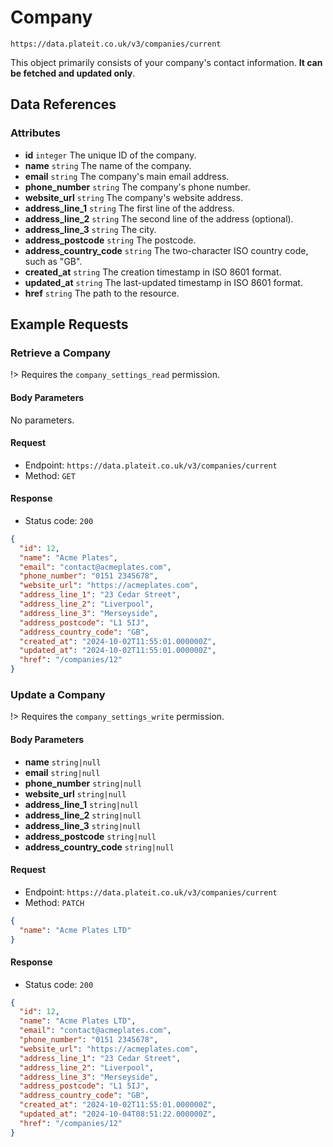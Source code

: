 # Company

`https://data.plateit.co.uk/v3/companies/current`

This object primarily consists of your company's contact information. **It can be fetched and updated only**.

## Data References

### Attributes

* **id** `integer` The unique ID of the company.
* **name** `string` The name of the company.
* **email** `string` The company's main email address.
* **phone_number** `string` The company's phone number.
* **website_url** `string` The company's website address.
* **address_line_1** `string` The first line of the address.
* **address_line_2** `string` The second line of the address (optional).
* **address_line_3** `string` The city.
* **address_postcode** `string` The postcode.
* **address_country_code** `string` The two-character ISO country code, such as "GB".
* **created_at** `string` The creation timestamp in ISO 8601 format.
* **updated_at** `string` The last-updated timestamp in ISO 8601 format.
* **href** `string` The path to the resource.

## Example Requests

### Retrieve a Company

!> Requires the `company_settings_read` permission.

<!-- tabs:start -->

#### **Body Parameters**

No parameters.

#### **Request**

* Endpoint: `https://data.plateit.co.uk/v3/companies/current`
* Method: `GET`

#### **Response**

* Status code: `200`

```json
{
  "id": 12,
  "name": "Acme Plates",
  "email": "contact@acmeplates.com",
  "phone_number": "0151 2345678",
  "website_url": "https://acmeplates.com",
  "address_line_1": "23 Cedar Street",
  "address_line_2": "Liverpool",
  "address_line_3": "Merseyside",
  "address_postcode": "L1 5IJ",
  "address_country_code": "GB",
  "created_at": "2024-10-02T11:55:01.000000Z",
  "updated_at": "2024-10-02T11:55:01.000000Z",
  "href": "/companies/12"
}
```

<!-- tabs:end -->


### Update a Company

!> Requires the `company_settings_write` permission.

<!-- tabs:start -->

#### **Body Parameters**

* **name** `string|null`
* **email** `string|null`
* **phone_number** `string|null`
* **website_url** `string|null`
* **address_line_1** `string|null`
* **address_line_2** `string|null`
* **address_line_3** `string|null`
* **address_postcode** `string|null`
* **address_country_code** `string|null`

#### **Request**

* Endpoint: `https://data.plateit.co.uk/v3/companies/current`
* Method: `PATCH`

```json
{
  "name": "Acme Plates LTD"
}
```

#### **Response**

* Status code: `200`

```json
{
  "id": 12,
  "name": "Acme Plates LTD",
  "email": "contact@acmeplates.com",
  "phone_number": "0151 2345678",
  "website_url": "https://acmeplates.com",
  "address_line_1": "23 Cedar Street",
  "address_line_2": "Liverpool",
  "address_line_3": "Merseyside",
  "address_postcode": "L1 5IJ",
  "address_country_code": "GB",
  "created_at": "2024-10-02T11:55:01.000000Z",
  "updated_at": "2024-10-04T08:51:22.000000Z",
  "href": "/companies/12"
}
```

<!-- tabs:end -->
